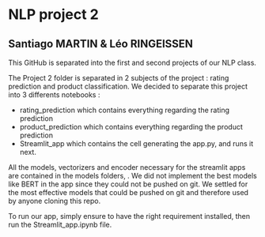 # NLP project 2
## Santiago MARTIN & Léo RINGEISSEN

This GitHub is separated into the first and second projects of our NLP class.

The Project 2 folder is separated in 2 subjects of the project : rating prediction and product classification.
We decided to separate this project into 3 differents notebooks :
- rating_prediction which contains everything regarding the rating prediction
- product_prediction which contains everything regarding the product prediction
- Streamlit_app which contains the cell generating the app.py, and runs it next.

All the models, vectorizers and encoder necessary for the streamlit apps are contained in the models folders, . We did not implement the best models like BERT in the app since they could not be pushed on git. 
We settled for the most effective models that could be pushed on git and therefore used by anyone cloning this repo.

To run our app, simply ensure to have the right requirement installed, then run the Streamlit_app.ipynb file.
